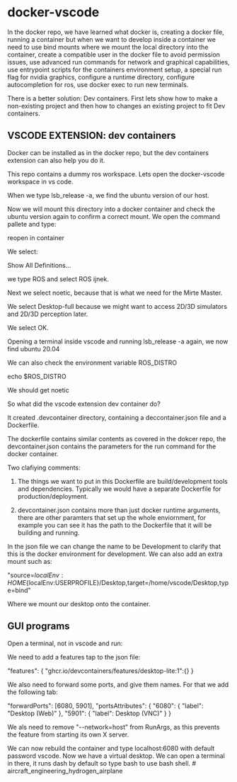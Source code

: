 # docker-vscode
In the docker repo, we have learned what docker is, creating a docker file, running a container but when we want to develop inside a container we need to use bind mounts where we mount the local directory into the container, create a compatible user in the docker file to avoid permission issues, use advanced run commands for network and graphical capabilities, use entrypoint scripts for the containers environment setup, a special run flag for nvidia graphics, configure a runtime directory, configure autocompletion for ros, use docker exec to run new terminals. 

There is a better solution: Dev containers. 
First lets show how to make a non-existing project and then how to changes an existing project to fit Dev containers. 

## VSCODE EXTENSION: dev containers
Docker can be installed as in the docker repo, but the dev containers extension can also help you do it. 

This repo contains a dummy ros workspace. Lets open the docker-vscode workspace in vs code. 

When we type lsb_release -a, we find the ubuntu version of our host. 

Now we will mount this directory into a docker container and check the ubuntu version again to confirm a correct mount. We open the command pallete and type:

reopen in container

We select:

Show All Definitions...

we type ROS and select ROS ijnek. 

Next we select noetic, because that is what we need for the Mirte Master.

We select Desktop-full because we might want to access 2D/3D simulators and 2D/3D perception later. 

We select OK. 

Opening a terminal inside vscode and running lsb_release -a again, we now find ubuntu 20.04

We can also check the environment variable ROS_DISTRO

echo $ROS_DISTRO

We should get noetic

So what did the vscode extension dev container do? 

It created .devcontainer directory, containing a deccontainer.json file and a Dockerfile. 

The dockerfile contains similar contents as covered in the dokcer repo, the devcontainer.json contains the parameters for the run command for the docker container. 

Two clafiying comments: 
1. The things we want to put in this Dockerfile are build/development tools and dependencies. Typically we would have a separate Dockerfile for production/deployment. 

2. devcontainer.json contains more than just docker runtime arguments, there are other paramters that set up the whole enviornment, for example you can see it has the path to the Dockerfile that it will be building and running. 

In the json file we can change the name to be Development to clarify that this is the docker environment for development. We can also add an extra mount such as: 

"source=${localEnv:HOME}${localEnv:USERPROFILE}/Desktop,target=/home/vscode/Desktop,type=bind"

Where we mount our desktop onto the container.

## GUI programs

Open a terminal, not in vscode and run:

We need to add a features tap to the json file:

"features": {
    "ghcr.io/devcontainers/features/desktop-lite:1":{}
}

We also need to forward some ports, and give them names. For that we add the following tab:

"forwardPorts": [6080, 5901],
"portsAttributes": {
    "6080": {
        "label": "Desktop (Web)"
    },
    "5901": {
        "label": Desktop (VNC)"
    }
}

We als need to remove "--network=host" from RunArgs, as this prevents the feature from starting its own X server. 

We can now rebuild the container and type localhost:6080 with default password vscode. Now we have a virtual desktop. We can open a terminal in there, it runs dash by default so type bash to use bash shell. # aircraft_engineering_hydrogen_airplane
